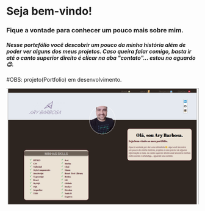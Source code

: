# Seja bem-vindo!
### Fique a vontade para conhecer um pouco mais sobre mim.

##### Nesse portefólio você descobrir um pouco da minha história além de poder ver alguns dos meus projetos. Caso queira falar comigo, basta ir até o canto superior direito é clicar na aba "contato"... estou no aguardo😉.

#OBS: projeto(Portfolio) em desenvolvimento.

<img src="./src/image/homePortfolio.png">



